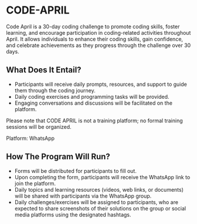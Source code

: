 # CODE-APRIL

Code April is a 30-day coding challenge to promote coding skills, foster learning, and encourage participation in coding-related activities throughout April. It allows individuals to enhance their coding skills, gain confidence, and celebrate achievements as they progress through the challenge over 30 days.

## What Does It Entail?

* Participants will receive daily prompts, resources, and support to guide them through the coding journey.
* Daily coding exercises and programming tasks will be provided.
* Engaging conversations and discussions will be facilitated on the platform.

Please note that CODE APRIL is not a training platform; no formal training sessions will be organized. 

Platform: WhatsApp

## How The Program Will Run?

* Forms will be distributed for participants to fill out.
* Upon completing the form, participants will receive the WhatsApp link to join the platform.
* Daily topics and learning resources (videos, web links, or documents) will be shared with participants via the WhatsApp group.
* Daily challenges/exercises will be assigned to participants, who are expected to share screenshots of their solutions on the group or social media platforms using the designated hashtags.
 
